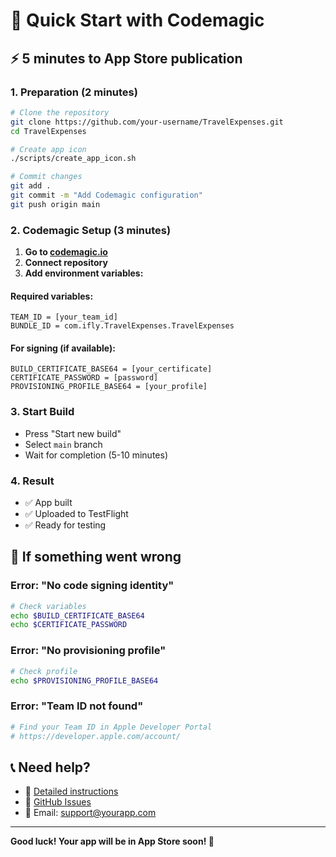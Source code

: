 # 🚀 Quick Start with Codemagic

## ⚡ 5 minutes to App Store publication

### 1. Preparation (2 minutes)
```bash
# Clone the repository
git clone https://github.com/your-username/TravelExpenses.git
cd TravelExpenses

# Create app icon
./scripts/create_app_icon.sh

# Commit changes
git add .
git commit -m "Add Codemagic configuration"
git push origin main
```

### 2. Codemagic Setup (3 minutes)

1. **Go to [codemagic.io](https://codemagic.io)**
2. **Connect repository**
3. **Add environment variables:**

#### Required variables:
```
TEAM_ID = [your_team_id]
BUNDLE_ID = com.ifly.TravelExpenses.TravelExpenses
```

#### For signing (if available):
```
BUILD_CERTIFICATE_BASE64 = [your_certificate]
CERTIFICATE_PASSWORD = [password]
PROVISIONING_PROFILE_BASE64 = [your_profile]
```

### 3. Start Build
- Press "Start new build"
- Select `main` branch
- Wait for completion (5-10 minutes)

### 4. Result
- ✅ App built
- ✅ Uploaded to TestFlight
- ✅ Ready for testing

## 🔧 If something went wrong

### Error: "No code signing identity"
```bash
# Check variables
echo $BUILD_CERTIFICATE_BASE64
echo $CERTIFICATE_PASSWORD
```

### Error: "No provisioning profile"
```bash
# Check profile
echo $PROVISIONING_PROFILE_BASE64
```

### Error: "Team ID not found"
```bash
# Find your Team ID in Apple Developer Portal
# https://developer.apple.com/account/
```

## 📞 Need help?

- 📖 [Detailed instructions](CODEMAGIC_SETUP.md)
- 🐛 [GitHub Issues](https://github.com/your-username/TravelExpenses/issues)
- 📧 Email: support@yourapp.com

---

**Good luck! Your app will be in App Store soon! 🎉** 